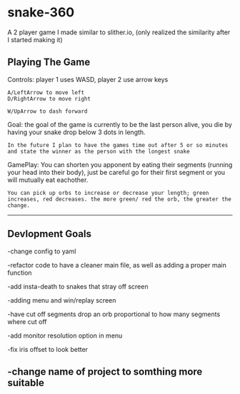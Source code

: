 # snake-360
A 2 player game I made similar to slither.io, (only realized the similarity after I started making it)

Playing The Game
----------------
Controls:
    player 1 uses WASD, player 2 use arrow keys

    A/LeftArrow to move left
    D/RightArrow to move right

    W/UpArrow to dash forward


Goal:
    the goal of the game is currently to be the last person alive, you die by having your snake
    drop below 3 dots in length.

    In the future I plan to have the games time out after 5 or so minutes and state the winner as the person with the longest snake


GamePlay:
    You can shorten you apponent by eating their segments (running your head into their body), just be careful go for their
    first segment or you will mutually eat eachother.

    You can pick up orbs to increase or decrease your length; green increases, red decreases. the more green/ red the orb, the greater the change.
----------------



Devlopment Goals
----------------
-change config to yaml

-refactor code to have a cleaner main file, as well as adding a proper main function

-add insta-death to snakes that stray off screen

-adding menu and win/replay screen

-have cut off segments drop an orb proportional to how many segments where cut off 

-add monitor resolution option in menu

-fix iris offset to look better

-change name of project to somthing more suitable
----------------


